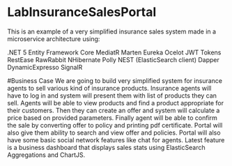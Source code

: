 # LabInsuranceSalesPortal

This is an example of a very simplified insurance sales system made in a microservice architecture using:

.NET 5
Entity Framework Core
MediatR
Marten
Eureka
Ocelot
JWT Tokens
RestEase
RawRabbit
NHibernate
Polly
NEST (ElasticSearch client)
Dapper
DynamicExpresso
SignalR


#Business Case
We are going to build very simplified system for insurance agents to sell various kind of insurance products. Insurance agents will have to log in and system will present them with list of products they can sell. Agents will be able to view products and find a product appropriate for their customers. Then they can create an offer and system will calculate a price based on provided parameters.
Finally agent will be able to confirm the sale by converting offer to policy and printing pdf certificate.
Portal will also give them ability to search and view offer and policies.
Portal will also have some basic social network features like chat for agents.
Latest feature is a business dashboard that displays sales stats using ElasticSearch Aggregations and ChartJS.

